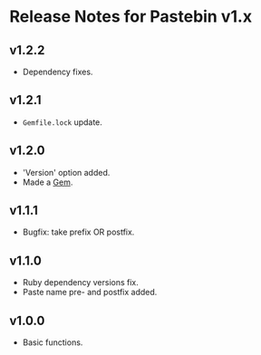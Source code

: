 # Release Notes for Pastebin v1.x

## v1.2.2

- Dependency fixes.

## v1.2.1

- `Gemfile.lock` update.

## v1.2.0

- 'Version' option added.
- Made a [Gem](https://rubygems.org/gems/thefox-pastebin).

## v1.1.1

- Bugfix: take prefix OR postfix.

## v1.1.0

- Ruby dependency versions fix.
- Paste name pre- and postfix added.

## v1.0.0

- Basic functions.
